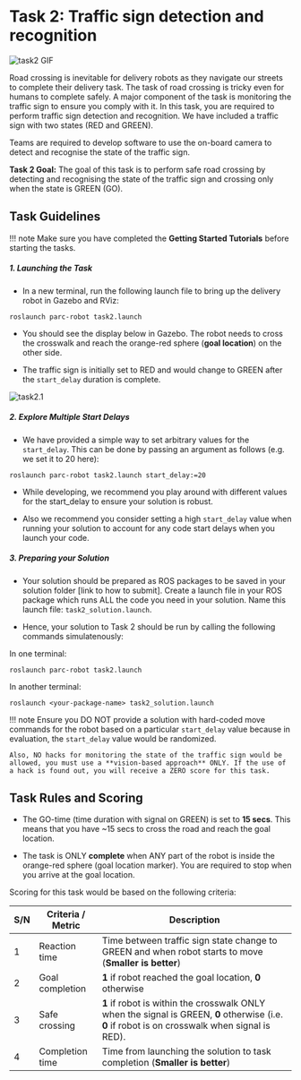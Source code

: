 
# Task 2: Traffic sign detection and recognition

![task2 GIF](media/task2.gif)

Road crossing is inevitable for delivery robots as they navigate our streets to complete their delivery task. The task of road crossing is tricky even for humans to complete safely. A major component of the task is monitoring the traffic sign to ensure you comply with it. In this task, you are required to perform traffic sign detection and recognition. We have included a traffic sign with two states (RED and GREEN). 

Teams are required to develop software to use the on-board camera to detect and recognise the state of the traffic sign. 

**Task 2 Goal:** The goal of this task is to perform safe road crossing by detecting and recognising the state of the traffic sign and crossing only when the state is GREEN (GO).


## Task Guidelines

!!! note
    Make sure you have completed the **Getting Started Tutorials** before starting the tasks.

##### 1. Launching the Task

- In a new terminal, run the following launch file to bring up the delivery robot in Gazebo and RViz: <br>
``` shell
roslaunch parc-robot task2.launch
``` 
- You should see the display below in Gazebo. The robot needs to cross the crosswalk and reach the orange-red sphere (**goal location**) on the other side.

- The traffic sign is initially set to RED and would change to GREEN after the `start_delay` duration is complete.

![task2.1](media/task2.png)


##### 2. Explore Multiple Start Delays

- We have provided a simple way to set arbitrary values for the `start_delay`. This can be done by passing an argument as follows (e.g. we set it to 20 here):
    
``` shell
roslaunch parc-robot task2.launch start_delay:=20
```

- While developing, we recommend you play around with different values for the start_delay to ensure your solution is robust.

- Also we recommend you consider setting a high `start_delay` value when running your solution to account for any code start delays when you launch your code.




##### 3. Preparing your Solution

- Your solution should be prepared as ROS packages to be saved in your solution folder [link to how to submit]. Create a launch file in your ROS package which runs ALL the code you need in your solution. Name this launch file: `task2_solution.launch`.

- Hence, your solution to Task 2 should be run by calling the following commands simulatenously: 

In one terminal:
```shell
roslaunch parc-robot task2.launch
```
In another terminal:
```shell
roslaunch <your-package-name> task2_solution.launch
```

!!! note
    Ensure you DO NOT provide a solution with hard-coded move commands for the robot based on a particular `start_delay` value because in evaluation, the `start_delay` value would be randomized. 
    
    Also, NO hacks for monitoring the state of the traffic sign would be allowed, you must use a **vision-based approach** ONLY. If the use of a hack is found out, you will receive a ZERO score for this task.


## Task Rules and Scoring

- The GO-time (time duration with signal on GREEN) is set to **15 secs**. This means that you have ~15 secs to cross the road and reach the goal location.

- The task is ONLY **complete** when ANY part of the robot is inside the orange-red sphere (goal location marker). You are required to stop when you arrive at the goal location.

<!-- If the robot is still on the cross walk (i.e. its X position is less than -2.1), the crossing would be considered as failed. -->

Scoring for this task would be based on the following criteria:

|  S/N | Criteria / Metric    | Description
| ------------- | ----------- | ----------- |
|  1  | Reaction time    |  Time between traffic sign state change to GREEN and when robot starts to move (**Smaller is better**)
|  2  | Goal completion   |  **1** if robot reached the goal location, **0** otherwise
|  3  | Safe crossing   | **1** if robot is within the crosswalk ONLY when the signal is GREEN, **0** otherwise (i.e. **0** if robot is on crosswalk when signal is RED).
|  4  | Completion time   |  Time from launching the solution to task completion (**Smaller is better**)
